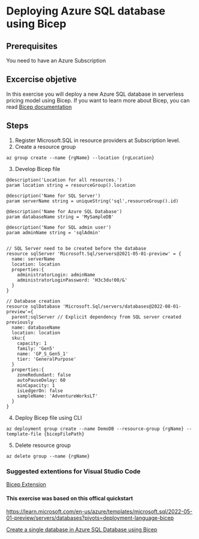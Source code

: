 # Deploying Azure SQL database using Bicep

## Prerequisites
You need to have an Azure Subscription

## Excercise objetive
In this exercise you will deploy a new Azure SQL database in serverless pricing model using Bicep. If you want to learn more about Bicep, you can read [Bicep documentation](https://learn.microsoft.com/en-us/azure/azure-resource-manager/bicep/)

## Steps
1.  Register Microsoft.SQL in resource providers at Subscription level.
2.  Create a resource group

`az group create --name {rgName} --location {rgLocation}`

3.  Develop Bicep file

```
@description('Location for all resources.')
param location string = resourceGroup().location

@description('Name for SQL Server')
param serverName string = uniqueString('sql',resourceGroup().id)

@description('Name for Azure SQL Database')
param databaseName string = 'MySampleDB'

@description('Name for SQL admin user')
param adminName string = 'sqlAdmin'


// SQL Server need to be created before the database
resource sqlServer 'Microsoft.Sql/servers@2021-05-01-preview' = {
  name: serverName
  location: location
  properties:{
    administratorLogin: adminName
    administratorLoginPassword: 'H3c3du!00/&'
  }
}

// Database creation
resource sqlDatabase 'Microsoft.Sql/servers/databases@2022-08-01-preview'={
  parent:sqlServer // Explicit dependency from SQL server created previously
  name: databaseName
  location: location
  sku:{
    capacity: 1 
    family: 'Gen5'
    name: 'GP_S_Gen5_1'
    tier: 'GeneralPurpose'
  }
  properties:{
    zoneRedundant: false
    autoPauseDelay: 60
    minCapacity: 1
    isLedgerOn: false
    sampleName: 'AdventureWorksLT'
  }
}
```

4.  Deploy Bicep file using CLI

`az deployment group create --name DemoDB --resource-group {rgName} --template-file {bicepFilePath}`


5.  Delete resource group

`az delete group --name {rgName}`

### Suggested extentions for Visual Studio Code
[Bicep Extension](https://marketplace.visualstudio.com/items?itemName=ms-azuretools.vscode-bicep)

#### This exercise was based on this offical quickstart
https://learn.microsoft.com/en-us/azure/templates/microsoft.sql/2022-05-01-preview/servers/databases?pivots=deployment-language-bicep

[Create a single database in Azure SQL Database using Bicep](https://learn.microsoft.com/en-us/azure/azure-sql/database/single-database-create-bicep-quickstart?view=azuresql&tabs=CLI#prerequisites)